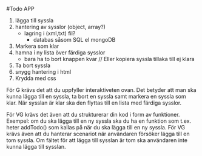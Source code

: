 #Todo APP

1. lägga till syssla
2. hantering av sysslor (object, array?)
    * lagring i (xml,txt) fil?
        * databas såsom SQL el mongoDB
3. Markera som klar
4. hamna i ny lista över färdiga sysslor
    * bara ha to bort knappen kvar // Eller kopiera syssla tillaka till ej klara
5. Ta bort syssla
6. snygg hantering i html
7. Krydda med css

För G krävs det att du uppfyller interaktiveten ovan.
Det betyder att man ska kunna lägga till en syssla,
ta bort en syssla samt markera en syssla som klar.
När sysslan är klar ska den flyttas till en lista med färdiga sysslor.

För VG krävs det även att du strukturerar din kod i form av funktioner.
Exempel: om du ska lägga till en ny syssla ska du ha en funktion som t.ex.
heter addTodo() som kallas på när du ska lägga till en ny syssla.
För VG krävs även att du hanterar scenariot när användaren försöker
lägga till en tom syssla. Om fältet för att lägga till sysslan är tom ska
 användaren inte kunna lägga till sysslan.
